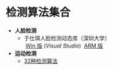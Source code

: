 # 检测算法集合

-  **人脸检测**
    - 于仕琪人脸检测动态库（深圳大学）  
  [Win 版](https://github.com/smartadpole/libfacedetection) (*Visual Studio*) 
  [ARM 版](https://github.com/smartadpole/YSQfastfd)
- **运动检测**
    - [32种检测算法](https://github.com/smartadpole/bgslibrary)
